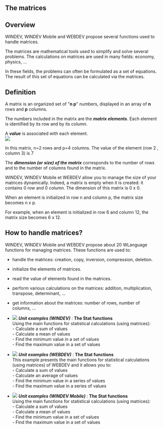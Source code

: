 
## The matrices
			



<a name="NOTE1"></a>
<a name="NOTE1_1"></a>


## Overview
<a name="overview_ELTTEXTE000105"></a>
WINDEV, WINDEV Mobile and WEBDEV propose several functions used to handle matrices.

The matrices are mathematical tools used to simplify and solve several problems. The calculations on matrices are used in many fields: economy, physics, ...

In these fields, the problems can often be formulated as a set of equations. The result of this set of equations can be calculated via the matrices.

<a name="NOTE2"></a>
<a name="NOTE2_1"></a>


## Definition
<a name="definition_ELTTEXTE000129"></a>
A matrix is an organized set of "**n p**" numbers, displayed in an array of **n** rows and **p** columns.

The numbers included in the matrix are the ***matrix elements***. Each element is identified by its row and by its column.

A ***value*** is associated with each element.
<br>![](https://doc.pcsoft.fr/en-US/images/image.awp?langid=3&name=Matlit1.gif)


In this matrix, n=2 rows and p=4 columns. The value of the element (row 2 , column 3) is 7

The ***dimension (or size) of the matrix*** corresponds to the number of rows and to the number of columns found in the matrix.

WINDEV, WINDEV Mobile et WEBDEV allow you to manage the size of your matrices dynamically. Indeed, a matrix is empty when it is created: it contains 0 row and 0 column. The dimension of this matrix is 0 x 0.

When an element is initialized in row n and column p, the matrix size becomes n x p.

For example, when an element is initialized in row 6 and column 12, the matrix size becomes 6 x 12.

<a name="NOTE3"></a>
<a name="NOTE3_1"></a>


## How to handle matrices?
<a name="how_handle_matrices_ELTTEXTE000153"></a>
WINDEV, WINDEV Mobile and WEBDEV propose about 20 WLanguage functions for managing matrices. These functions are used to:

- handle the matrices: creation, copy, inversion, compression, deletion.

- initialize the elements of matrices.

- read the value of elements found in the matrices.

- perform various calculations on the matrices: addition, multiplication, transpose, determinant, ...

- get information about the matrices: number of rows, number of columns, ...





- ![](https://doc.pcsoft.fr/en-US/images/image.awp?langid=3&name=TheStatfunctions.gif) ***Unit examples (WINDEV)*** : **The Stat functions** <br>Using the main functions for statistical calculations (using matrices):<br>- Calculate a sum of values<br>- Calculate a mean of values<br>- Find the minimum value in a set of values<br>- Find the maximum value in a set of values
- ![](https://doc.pcsoft.fr/en-US/images/image.awp?langid=3&name=TheStatfunctions.gif) ***Unit examples (WEBDEV)*** : **The Stat functions** <br>This example presents the main functions for statistical calculations (using matrices) of WEBDEV and it allows you to:<br>- Calculate a sum of values<br>- Calculate an average of values<br>- Find the minimum value in a series of values<br>- Find the maximum value in a series of values
- ![](https://doc.pcsoft.fr/en-US/images/image.awp?langid=3&name=TheStatfunctions.gif) ***Unit examples (WINDEV Mobile)*** : **The Stat functions** <br>Using the main functions for statistical calculations (using matrices):<br>- Calculate a sum of values<br>- Calculate a mean of values<br>- Find the minimum value in a set of values<br>- Find the maximum value in a set of values


